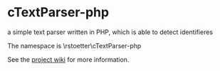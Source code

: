 # cTextParser-php

a simple text parser written in PHP, which is able to detect identifieres

The namespace is \\rstoetter\\cTextParser-php

See the [project wiki](https://github.com/rstoetter/cTextParser-php/wiki) for more information.

